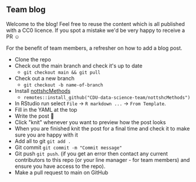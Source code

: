 ## Team blog

Welcome to the blog! Feel free to reuse the content which is all published with a CC0 licence. If you spot a mistake we'd be very happy to receive a PR :relaxed:

For the benefit of team members, a refresher on how to add a blog post.

* Clone the repo
* Check out the main branch and check it's up to date
  * `git checkout main && git pull`
* Check out a new branch
  * `git checkout -b name-of-branch`
* Install [nottshcMethods](https://github.com/CDU-data-science-team/nottshcMethods)
  * `remotes::install_github("CDU-data-science-team/nottshcMethods")`
* In RStudio run select `File` -&gt; `R markdown ...` -&gt; `From Template`.
* Fill in the YAML at the top
* Write the post :slightly_smiling_face:
* Click "knit" whenever you want to preview how the post looks
* When you are finished knit the post for a final time and check it to make sure you are happy with it
* Add all to git `git add .`
* Git commit `git commit -m "Commit message"`
* Git push `git push`. (if you get an error then contact any current contributors to this repo (or your line manager - for team members) and ensure you have access to the repo).
* Make a pull request to main on GitHub
